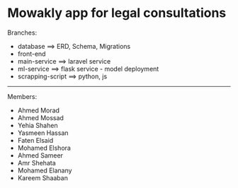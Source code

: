 # Mowakly app for legal consultations
Branches:
- database ==> ERD, Schema, Migrations
- front-end
- main-service ==> laravel service
- ml-service ==> flask service - model deployment
- scrapping-script ==> python, js
------------------------------------
Members:
- Ahmed Morad
- Ahmed Mossad
- Yehia Shahen
- Yasmeen Hassan
- Faten Elsaid
- Mohamed Elshora
- Ahmed Sameer
- Amr Shehata
- Mohamed Elanany
- Kareem Shaaban
